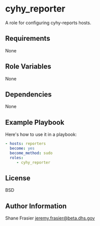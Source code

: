 # cyhy_reporter #

A role for configuring cyhy-reports hosts.

## Requirements ##

None

## Role Variables ##

None

## Dependencies ##

None

## Example Playbook ##

Here's how to use it in a playbook:

```yaml
- hosts: reporters
  become: yes
  become_method: sudo
  roles:
     - cyhy_reporter
```

## License ##

BSD

## Author Information ##

Shane Frasier <jeremy.frasier@beta.dhs.gov>
